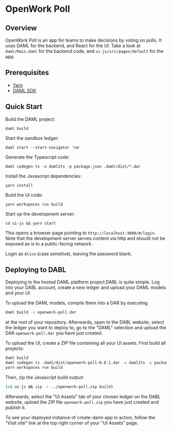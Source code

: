 # OpenWork Poll

## Overview

OpenWork Poll is an app for teams to make decisions by voting on polls. It uses DAML for the backend, and React for the UI. Take a look at `daml/Main.daml` for the backend code, and `ui-js/src/pages/default` for the app.

## Prerequisites

* [Yarn](https://yarnpkg.com/lang/en/docs/install/)
* [DAML SDK](https://docs.daml.com/getting-started/installation.html)

## Quick Start

Build the DAML project:

    daml build

Start the sandbox ledger:

    daml start --start-navigator 'no'

Generate the Typescript code:

    daml codegen ts -o daml2ts -p package.json .daml/dist/*.dar

Install the Javascript dependencies:

    yarn install

Build the UI code:

    yarn workspaces run build

Start up the development server:

    cd ui-js && yarn start

This opens a browser page pointing to `http://localhost:3000/#/login`. Note that the development server serves content via http and should not be exposed as is to a public-facing network.

Login as `Alice` (case sensitive), leaving the password blank.

## Deploying to DABL

Deploying to the hosted DAML platform project:DABL is quite simple. Log into your DABL account, create a new ledger and upload your DAML models and your UI.

To upload the DAML models, compile them into a DAR by executing

```bash
daml build -o openwork-poll.dar
```

at the root of your repository. Afterwards, open to the DABL website, select the ledger you want to deploy to, go to the "DAML" selection and upload the DAR `openwork-poll.dar` you have just created.

To upload the UI, create a ZIP file containing all your UI assets. First build all projects:

```bash
daml build
daml codegen ts .daml/dist/openwork-poll-0.0.1.dar -o daml2ts -p package.json
yarn workspaces run build
```

Then, zip the Javascript build output:

```bash
(cd ui-js && zip -r ../openwork-poll.zip build)
```

Afterwards, select the "UI Assets" tab of your chosen ledger on the DABL website, upload the ZIP file `openwork-poll.zip` you have just created and publish it.

To see your deployed instance of create-daml-app in action, follow the "Visit site" link at the top right corner of your "UI Assets" page.
